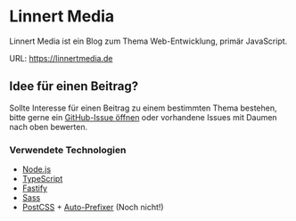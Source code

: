 # Linnert Media

Linnert Media ist ein Blog zum Thema Web-Entwicklung, primär JavaScript.

URL: <https://linnertmedia.de>

## Idee für einen Beitrag?

Sollte Interesse für einen Beitrag zu einem bestimmten Thema bestehen, bitte gerne ein [GitHub-Issue öffnen](https://github.com/alinnert/linnertmedia/issues) oder vorhandene Issues mit Daumen nach oben bewerten.

### Verwendete Technologien

- [Node.js](https://nodejs.org)
- [TypeScript](http://www.typescriptlang.org/)
- [Fastify](https://www.fastify.io/)
- [Sass](http://sass-lang.com/)
- [PostCSS](https://postcss.org/) + [Auto-Prefixer](https://github.com/postcss/autoprefixer) (Noch nicht!)